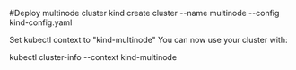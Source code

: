#Deploy multinode cluster
kind create cluster --name multinode --config kind-config.yaml

Set kubectl context to "kind-multinode"
You can now use your cluster with:

kubectl cluster-info --context kind-multinode


